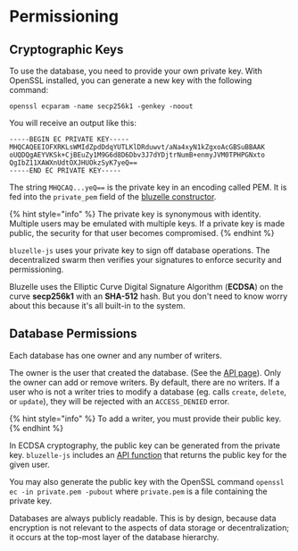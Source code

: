 # Permissioning

## Cryptographic Keys

To use the database, you need to provide your own private key. With OpenSSL installed, you can generate a new key with the following command:

```text
openssl ecparam -name secp256k1 -genkey -noout
```

You will receive an output like this:

```text
-----BEGIN EC PRIVATE KEY-----
MHQCAQEEIOFXRKLsWMIdZpdDdqYUTLKlDRduwvt/aNa4xyN1kZgxoAcGBSuBBAAK
oUQDQgAEYVKSk+CjBEuZy1M9G6d8D6Dbv3J7dYDjtrNumB+enmyJVM0TPHPGNxto
QgIbZ11XAWXnUdtOXJHUOkzSyK7yeQ==
-----END EC PRIVATE KEY-----
```

The string `MHQCAQ...yeQ==` is the private key in an encoding called PEM. It is fed into the `private_pem` field of the [bluzelle constructor](api.md#bluzelle-entry-uuid-private_pem).

{% hint style="info" %}
The private key is synonymous with identity. Multiple users may be emulated with multiple keys. If a private key is made public, the security for that user becomes compromised. 
{% endhint %}

`bluzelle-js` uses your private key to sign off database operations. The decentralized swarm then verifies your signatures to enforce security and permissioning.

Bluzelle uses the Elliptic Curve Digital Signature Algorithm \(**ECDSA**\) on the curve **secp256k1** with an **SHA-512** hash. But you don't need to know worry about this because it's all built-in to the system. 

## Database Permissions

Each database has one owner and any number of writers.

The owner is the user that created the database. \(See the [API page](api.md#createdb)\). Only the owner can add or remove writers. By default, there are no writers. If a user who is not a writer tries to modify a database \(eg. calls `create`, `delete`, or `update`\), they will be rejected with an `ACCESS_DENIED` error.

{% hint style="info" %}
To add a writer, you must provide their public key.
{% endhint %}

In ECDSA cryptography, the public key can be generated from the private key. `bluzelle-js` includes an [API function](api.md#publickey) that returns the public key for the given user.

You may also generate the public key with the OpenSSL command `openssl ec -in private.pem -pubout` where `private.pem` is a file containing the private key.

Databases are always publicly readable. This is by design, because data encryption is not relevant to the aspects of data storage or decentralization; it occurs at the top-most layer of the database hierarchy.

